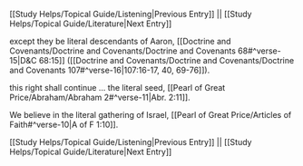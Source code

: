 [[Study Helps/Topical Guide/Listening|Previous Entry]]  ||  [[Study Helps/Topical Guide/Literature|Next Entry]]

 except they be literal descendants of Aaron, [[Doctrine and Covenants/Doctrine and Covenants/Doctrine and Covenants 68#^verse-15|D&C 68:15]] ([[Doctrine and Covenants/Doctrine and Covenants/Doctrine and Covenants 107#^verse-16|107:16-17, 40, 69-76]]).

 this right shall continue ... the literal seed, [[Pearl of Great Price/Abraham/Abraham 2#^verse-11|Abr. 2:11]].

 We believe in the literal gathering of Israel, [[Pearl of Great Price/Articles of Faith#^verse-10|A of F 1:10]].

[[Study Helps/Topical Guide/Listening|Previous Entry]]  ||  [[Study Helps/Topical Guide/Literature|Next Entry]]